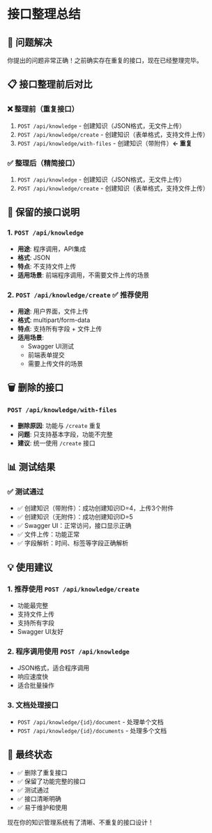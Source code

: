 # 接口整理总结

## 🎯 问题解决

你提出的问题非常正确！之前确实存在重复的接口，现在已经整理完毕。

## 📋 接口整理前后对比

### ❌ 整理前（重复接口）
1. `POST /api/knowledge` - 创建知识（JSON格式，无文件上传）
2. `POST /api/knowledge/create` - 创建知识（表单格式，支持文件上传）
3. `POST /api/knowledge/with-files` - 创建知识（带附件）**← 重复**

### ✅ 整理后（精简接口）
1. `POST /api/knowledge` - 创建知识（JSON格式，无文件上传）
2. `POST /api/knowledge/create` - 创建知识（表单格式，支持文件上传）

## 🔧 保留的接口说明

### 1. `POST /api/knowledge`
- **用途**: 程序调用，API集成
- **格式**: JSON
- **特点**: 不支持文件上传
- **适用场景**: 前端程序调用，不需要文件上传的场景

### 2. `POST /api/knowledge/create` ✅ **推荐使用**
- **用途**: 用户界面，文件上传
- **格式**: multipart/form-data
- **特点**: 支持所有字段 + 文件上传
- **适用场景**: 
  - Swagger UI测试
  - 前端表单提交
  - 需要上传文件的场景

## 🗑️ 删除的接口

### `POST /api/knowledge/with-files`
- **删除原因**: 功能与 `/create` 重复
- **问题**: 只支持基本字段，功能不完整
- **建议**: 统一使用 `/create` 接口

## 📊 测试结果

### ✅ 测试通过
- ✅ 创建知识（带附件）：成功创建知识ID=4，上传3个附件
- ✅ 创建知识（无附件）：成功创建知识ID=5
- ✅ Swagger UI：正常访问，接口显示正确
- ✅ 文件上传：功能正常
- ✅ 字段解析：时间、标签等字段正确解析

## 💡 使用建议

### 1. **推荐使用 `POST /api/knowledge/create`**
- 功能最完整
- 支持文件上传
- 支持所有字段
- Swagger UI友好

### 2. **程序调用使用 `POST /api/knowledge`**
- JSON格式，适合程序调用
- 响应速度快
- 适合批量操作

### 3. **文档处理接口**
- `POST /api/knowledge/{id}/document` - 处理单个文档
- `POST /api/knowledge/{id}/documents` - 处理多个文档

## 🎉 最终状态

- ✅ 删除了重复接口
- ✅ 保留了功能完整的接口
- ✅ 测试通过
- ✅ 接口清晰明确
- ✅ 易于维护和使用

现在你的知识管理系统有了清晰、不重复的接口设计！ 